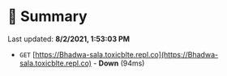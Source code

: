 # 📖 Summary
Last updated: **8/2/2021, 1:53:03 PM**

- `GET` [https://Bhadwa-sala.toxicblte.repl.co](https://Bhadwa-sala.toxicblte.repl.co) - **Down** (94ms)
